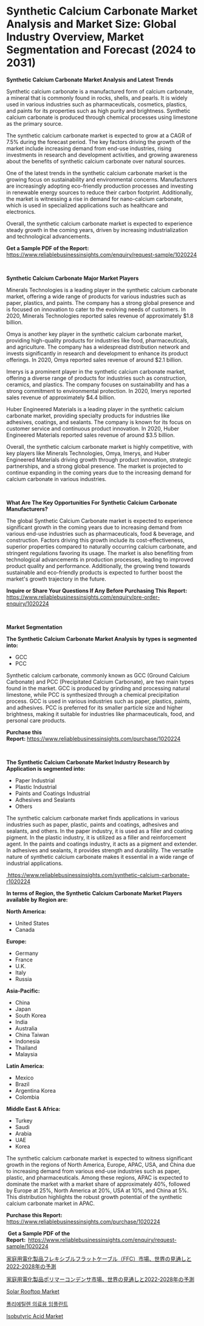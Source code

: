 <p><h1>Synthetic Calcium Carbonate Market Analysis and Market Size: Global Industry Overview, Market Segmentation and Forecast (2024 to 2031)</h1></p><p><strong>Synthetic Calcium Carbonate Market Analysis and Latest Trends</strong></p>
<p><p>Synthetic calcium carbonate is a manufactured form of calcium carbonate, a mineral that is commonly found in rocks, shells, and pearls. It is widely used in various industries such as pharmaceuticals, cosmetics, plastics, and paints for its properties such as high purity and brightness. Synthetic calcium carbonate is produced through chemical processes using limestone as the primary source.</p><p>The synthetic calcium carbonate market is expected to grow at a CAGR of 7.5% during the forecast period. The key factors driving the growth of the market include increasing demand from end-use industries, rising investments in research and development activities, and growing awareness about the benefits of synthetic calcium carbonate over natural sources.</p><p>One of the latest trends in the synthetic calcium carbonate market is the growing focus on sustainability and environmental concerns. Manufacturers are increasingly adopting eco-friendly production processes and investing in renewable energy sources to reduce their carbon footprint. Additionally, the market is witnessing a rise in demand for nano-calcium carbonate, which is used in specialized applications such as healthcare and electronics. </p><p>Overall, the synthetic calcium carbonate market is expected to experience steady growth in the coming years, driven by increasing industrialization and technological advancements.</p></p>
<p><strong>Get a Sample PDF of the Report:&nbsp;</strong> <a href="https://www.reliablebusinessinsights.com/enquiry/request-sample/1020224">https://www.reliablebusinessinsights.com/enquiry/request-sample/1020224</a></p>
<p>&nbsp;</p>
<p><strong>Synthetic Calcium Carbonate Major Market Players</strong></p>
<p><p>Minerals Technologies is a leading player in the synthetic calcium carbonate market, offering a wide range of products for various industries such as paper, plastics, and paints. The company has a strong global presence and is focused on innovation to cater to the evolving needs of customers. In 2020, Minerals Technologies reported sales revenue of approximately $1.8 billion.</p><p>Omya is another key player in the synthetic calcium carbonate market, providing high-quality products for industries like food, pharmaceuticals, and agriculture. The company has a widespread distribution network and invests significantly in research and development to enhance its product offerings. In 2020, Omya reported sales revenue of around $2.1 billion.</p><p>Imerys is a prominent player in the synthetic calcium carbonate market, offering a diverse range of products for industries such as construction, ceramics, and plastics. The company focuses on sustainability and has a strong commitment to environmental protection. In 2020, Imerys reported sales revenue of approximately $4.4 billion.</p><p>Huber Engineered Materials is a leading player in the synthetic calcium carbonate market, providing specialty products for industries like adhesives, coatings, and sealants. The company is known for its focus on customer service and continuous product innovation. In 2020, Huber Engineered Materials reported sales revenue of around $3.5 billion.</p><p>Overall, the synthetic calcium carbonate market is highly competitive, with key players like Minerals Technologies, Omya, Imerys, and Huber Engineered Materials driving growth through product innovation, strategic partnerships, and a strong global presence. The market is projected to continue expanding in the coming years due to the increasing demand for calcium carbonate in various industries.</p></p>
<p>&nbsp;</p>
<p><strong>What Are The Key Opportunities For Synthetic Calcium Carbonate Manufacturers?</strong></p>
<p><p>The global Synthetic Calcium Carbonate market is expected to experience significant growth in the coming years due to increasing demand from various end-use industries such as pharmaceuticals, food & beverage, and construction. Factors driving this growth include its cost-effectiveness, superior properties compared to naturally occurring calcium carbonate, and stringent regulations favoring its usage. The market is also benefiting from technological advancements in production processes, leading to improved product quality and performance. Additionally, the growing trend towards sustainable and eco-friendly products is expected to further boost the market's growth trajectory in the future.</p></p>
<p><strong>Inquire or Share Your Questions If Any Before Purchasing This Report:</strong> <a href="https://www.reliablebusinessinsights.com/enquiry/pre-order-enquiry/1020224">https://www.reliablebusinessinsights.com/enquiry/pre-order-enquiry/1020224</a></p>
<p>&nbsp;</p>
<p><strong>Market Segmentation</strong></p>
<p><strong>The Synthetic Calcium Carbonate Market Analysis by types is segmented into:</strong></p>
<p><ul><li>GCC</li><li>PCC</li></ul></p>
<p><p>Synthetic calcium carbonate, commonly known as GCC (Ground Calcium Carbonate) and PCC (Precipitated Calcium Carbonate), are two main types found in the market. GCC is produced by grinding and processing natural limestone, while PCC is synthesized through a chemical precipitation process. GCC is used in various industries such as paper, plastics, paints, and adhesives. PCC is preferred for its smaller particle size and higher brightness, making it suitable for industries like pharmaceuticals, food, and personal care products.</p></p>
<p><strong>Purchase this Report:&nbsp;</strong><a href="https://www.reliablebusinessinsights.com/purchase/1020224">https://www.reliablebusinessinsights.com/purchase/1020224</a></p>
<p>&nbsp;</p>
<p><strong>The Synthetic Calcium Carbonate Market Industry Research by Application is segmented into:</strong></p>
<p><ul><li>Paper Industrial</li><li>Plastic Industrial</li><li>Paints and Coatings Industrial</li><li>Adhesives and Sealants</li><li>Others</li></ul></p>
<p><p>The synthetic calcium carbonate market finds applications in various industries such as paper, plastic, paints and coatings, adhesives and sealants, and others. In the paper industry, it is used as a filler and coating pigment. In the plastic industry, it is utilized as a filler and reinforcement agent. In the paints and coatings industry, it acts as a pigment and extender. In adhesives and sealants, it provides strength and durability. The versatile nature of synthetic calcium carbonate makes it essential in a wide range of industrial applications.</p></p>
<p><a href="https://www.reliablebusinessinsights.com/synthetic-calcium-carbonate-r1020224">&nbsp;https://www.reliablebusinessinsights.com/synthetic-calcium-carbonate-r1020224</a></p>
<p><strong>In terms of Region, the Synthetic Calcium Carbonate Market Players available by Region are:</strong></p>
<p>
    <p> <strong> North America: </strong>
        <ul>
            <li>United States</li>
            <li>Canada</li>
        </ul>
        </p> 
    <p> <strong> Europe: </strong>
        <ul>
            <li>Germany</li>
            <li>France</li>
            <li>U.K.</li>
            <li>Italy</li>
            <li>Russia</li>
        </ul>
        </p> 
    <p> <strong> Asia-Pacific: </strong>
        <ul>
            <li>China</li>
            <li>Japan</li>
            <li>South Korea</li>
            <li>India</li>
            <li>Australia</li>
            <li>China Taiwan</li>
            <li>Indonesia</li>
            <li>Thailand</li>
            <li>Malaysia</li>
        </ul>
        </p> 
    <p> <strong> Latin America: </strong>
        <ul>
            <li>Mexico</li>
            <li>Brazil</li>
            <li>Argentina Korea</li>
            <li>Colombia</li>
        </ul>
        </p> 
    <p> <strong> Middle East & Africa: </strong>
        <ul>
            <li>Turkey</li>
            <li>Saudi</li>
            <li>Arabia</li>
            <li>UAE</li>
            <li>Korea</li>
        </ul>
    </p>
    </p>
<p><p>The synthetic calcium carbonate market is expected to witness significant growth in the regions of North America, Europe, APAC, USA, and China due to increasing demand from various end-use industries such as paper, plastic, and pharmaceuticals. Among these regions, APAC is expected to dominate the market with a market share of approximately 40%, followed by Europe at 25%, North America at 20%, USA at 10%, and China at 5%. This distribution highlights the robust growth potential of the synthetic calcium carbonate market in APAC.</p></p>
<p><strong>Purchase this Report: </strong><a href="https://www.reliablebusinessinsights.com/purchase/1020224">https://www.reliablebusinessinsights.com/purchase/1020224</a></p>
<p>&nbsp;<strong>Get a Sample PDF of the Report:&nbsp;&nbsp;</strong><a href="https://www.reliablebusinessinsights.com/enquiry/request-sample/1020224">https://www.reliablebusinessinsights.com/enquiry/request-sample/1020224</a></p>
<p><strong></strong></p>
<p><p><a href="https://github.com/Fatimaklein1/Market-Research-Report-List-1/blob/main/4487178130780.md">家庭用電化製品フレキシブルフラットケーブル（FFC）市場、世界の見通しと2022-2028年の予測</a></p><p><a href="https://github.com/CloydAbbott2023/Market-Research-Report-List-2/blob/main/1310464130779.md">家庭用電化製品ポリマーコンデンサ市場、世界の見通しと2022-2028年の予測</a></p><p><a href="https://github.com/EveKerluke2023/Market-Research-Report-List-1/blob/main/solar-rooftop-market.md">Solar Rooftop Market</a></p><p><a href="https://github.com/langcat852024/Market-Research-Report-List-1/blob/main/9945984119122.md">폴리에틸렌 의료용 임플란트</a></p><p><a href="https://github.com/angeliabkratze/Market-Research-Report-List-1/blob/main/isobutyric-acid-market.md">Isobutyric Acid Market</a></p></p>
